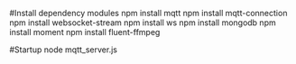 #Install dependency modules
npm install mqtt
npm install mqtt-connection
npm install websocket-stream
npm install ws
npm install mongodb
npm install moment
npm install fluent-ffmpeg

#Startup
node mqtt_server.js

